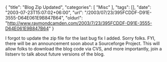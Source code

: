 {
	"title": "Blog Zip Updated",
	"categories": [
		"Misc"
	],
	"tags": [],
	"date": "2003-07-23T15:07:02+06:00",
	"url": "/2003/07/23/395FCDDF-D91E-3555-D64E061E9B847B64",
	"oldurl": "http://www.raymondcamden.com/2003/7/23/395FCDDF-D91E-3555-D64E061E9B847B64"
}

I forgot to update the zip file for the last bug fix I added. Sorry folks. FYI, there will be an announcement soon about a Sourceforge Project. This will allow folks to download the blog code via CVS, and more importantly, join a listserv to talk about future versions of the blog.